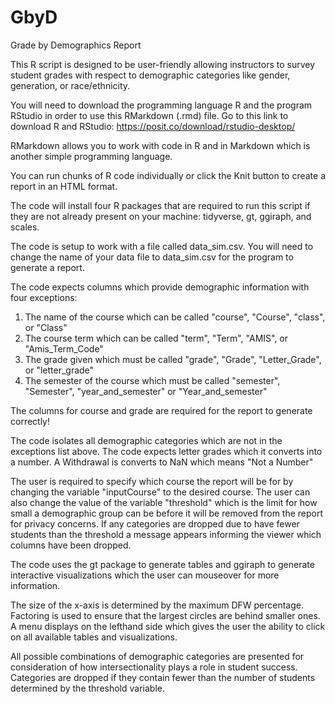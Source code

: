 # GbyD
Grade by Demographics Report

This R script is designed to be user-friendly allowing instructors to survey student grades with respect to demographic categories like gender, generation, or race/ethnicity.

You will need to download the programming language R and the program RStudio in order to use this RMarkdown (.rmd) file.
Go to this link to download R and RStudio: https://posit.co/download/rstudio-desktop/

RMarkdown allows you to work with code in R and in Markdown which is another simple programming language.

You can run chunks of R code individually or click the Knit button to create a report in an HTML format.

The code will install four R packages that are required to run this script if they are not already present on your machine: tidyverse, gt, ggiraph, and scales.

The code is setup to work with a file called data_sim.csv. You will need to change the name of your data file to data_sim.csv for the program to generate a report.

The code expects columns which provide demographic information with four exceptions:
1. The name of the course which can be called "course", "Course", "class", or "Class"
2. The course term which can be called "term", "Term", "AMIS", or "Amis_Term_Code"
3. The grade given which must be called "grade", "Grade", "Letter_Grade", or "letter_grade"
4. The semester of the course which must be called "semester", "Semester", "year_and_semester" or "Year_and_semester"

The columns for course and grade are required for the report to generate correctly!

The code isolates all demographic categories which are not in the exceptions list above.
The code expects letter grades which it converts into a number. A Withdrawal is converts to NaN which means "Not a Number"

The user is required to specify which course the report will be for by changing the variable "inputCourse" to the desired course.
The user can also change the value of the variable "threshold" which is the limit for how small a demographic group can be before it will be removed from the report for privacy concerns.
If any categories are dropped due to have fewer students than the threshold a message appears informing the viewer which columns have been dropped.

The code uses the gt package to generate tables and ggiraph to generate interactive visualizations which the user can mouseover for more information.

The size of the x-axis is determined by the maximum DFW percentage.
Factoring is used to ensure that the largest circles are behind smaller ones.
A menu displays on the lefthand side which gives the user the ability to click on all available tables and visualizations.

All possible combinations of demographic categories are presented for consideration of how intersectionality plays a role in student success.
Categories are dropped if they contain fewer than the number of students determined by the threshold variable.
